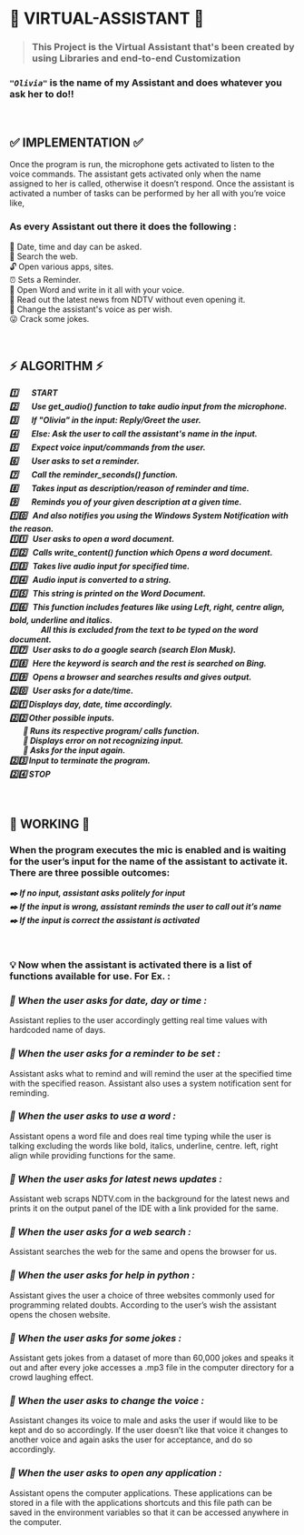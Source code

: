 # 🤖 VIRTUAL-ASSISTANT 🤖

>### This Project is the Virtual Assistant that's been created by using Libraries and end-to-end Customization

### ***`"Olivia"`*** is the name of my Assistant and does whatever you ask her to do!!

<br>

## ✅ IMPLEMENTATION ✅

Once the program is run, the microphone gets activated to listen to the voice commands.
The assistant gets activated only when the name assigned to her is called, otherwise it doesn’t respond.
Once the assistant is activated a number of tasks can be performed by her all with you’re voice like,

### As every Assistant out there it does the following :
📅 Date, time and day can be asked.\
🔎 Search the web.\
🔓 Open various apps, sites.\
⏰ Sets a Reminder.\
📝 Open Word and write in it all with your voice.\
📰 Read out the latest news from NDTV without even opening it.\
🎼 Change the assistant's voice as per wish.\
😜 Crack some jokes.

<br>

## ⚡ ALGORITHM ⚡

***1️⃣    &nbsp; &nbsp; &nbsp; START***\
***2️⃣    &nbsp; &nbsp; &nbsp; Use get_audio() function to take audio input from the microphone.***\
***3️⃣    &nbsp; &nbsp; &nbsp; If "Olivia" in the input: Reply/Greet the user.***\
***️4️⃣    &nbsp; &nbsp; &nbsp; Else: Ask the user to call the assistant's name in the input.***\
***5️⃣    &nbsp; &nbsp; &nbsp; Expect voice input/commands from the user.***\
***6️⃣    &nbsp; &nbsp; &nbsp; User asks to set a reminder.***\
***7️⃣    &nbsp; &nbsp; &nbsp; Call the reminder_seconds() function.***\
***8️⃣    &nbsp; &nbsp; &nbsp; Takes input as description/reason of reminder and time.***\
***9️⃣    &nbsp; &nbsp; &nbsp; Reminds you of your given description at a given time.***\
***1️⃣0️⃣  &nbsp;   And also notifies you using the Windows System Notification with the reason.***\
️***1️⃣1️⃣  &nbsp;   User asks to open a word document.***\
***1️⃣2️⃣  &nbsp;   Calls write_content() function which Opens a word document.***\
***1️⃣3️⃣  &nbsp;   Takes live audio input for specified time.***\
***1️⃣4️⃣  &nbsp;   Audio input is converted to a string.***\
***1️⃣5️⃣  &nbsp;   This string is printed on the Word Document.***\
***1️⃣6️⃣  &nbsp;   This function includes features like using Left, right, centre align, bold, underline and italics.*** <br> 
&nbsp; &nbsp; &nbsp; &nbsp; &nbsp; &nbsp; &nbsp;  ***All this is excluded from the text to be typed on the word  document.***\
***1️⃣7️⃣  &nbsp;   User asks to do a google search (search Elon Musk).***\
***1️⃣8️⃣  &nbsp;   Here the keyword is search and the rest is searched on Bing.***\
***1️⃣9️⃣  &nbsp;   Opens a browser and searches results and gives output.***\
***2️⃣0️⃣  &nbsp;   User asks for a date/time.***\
***2️⃣1️⃣  Displays day, date, time accordingly.***\
***2️⃣2️⃣  Other possible inputs.***\
&nbsp; &nbsp; &nbsp;   ***🧨    Runs its respective program/ calls function.***\
&nbsp; &nbsp; &nbsp;   ***🧨    Displays error on not recognizing input.***\
&nbsp; &nbsp; &nbsp;   ***🧨    Asks for the input again.***\
***2️⃣3️⃣ Input to terminate the program.***\
***2️⃣4️⃣ STOP***

<br>

## 🧊 WORKING 🧊

### When the program executes the mic is enabled and is waiting for the user’s input for the name of the assistant to activate it. There are three possible outcomes:
***✒️  If no input, assistant asks politely for input***
\
***✒️ If the input is wrong, assistant reminds the user to call out it’s name***
\
***✒️ If the input is correct the assistant is activated*** 

<br>

### 💡 Now when the assistant is activated there is a list of functions available for use.  For Ex. : 


 ### ***📌 When the user asks for date, day or time :*** 
   Assistant replies to the user accordingly getting real time values with hardcoded name of days.


 ### ***📌 When the user asks for a reminder to be set :***
   Assistant asks what to remind and will remind the user at the specified time with the specified reason. Assistant also uses a system notification sent for reminding.


### ***📌 When the user asks to use a word :***
   Assistant opens a word file and does real time typing while the user is talking excluding the words like bold, italics, underline, centre. left, right align while providing    functions for the same.


### ***📌 When the user asks for latest news updates :***
   Assistant web scraps NDTV.com in the background for the latest news and prints it on the output panel of the IDE with a link provided for the same.


### ***📌 When the user asks for a web search :***
   Assistant searches the web for the same and opens the browser for us.


### ***📌 When the user asks for help in python :***
   Assistant gives the user a choice of three websites commonly used for programming related doubts. According to the user’s wish the assistant opens the chosen website.


### ***📌 When the user asks for some jokes :***
   Assistant gets jokes from a dataset of more than 60,000 jokes and speaks it out and after every joke accesses a .mp3 file in the computer directory for a crowd laughing effect.


### ***📌 When the user asks to change the voice :***
   Assistant changes its voice to male and asks the user if would like to be kept and do so accordingly. If the user doesn’t like that voice it changes to another voice and again asks the user for acceptance, and do so accordingly.


### ***📌 When the user asks to open any application :***
   Assistant opens the computer applications. These applications can be stored in a file with the applications shortcuts and this file path can be saved in the environment variables so that it can be accessed anywhere in the computer.
